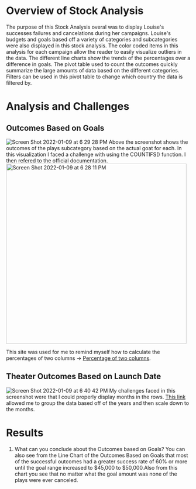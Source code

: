 # Overview of Stock Analysis
The purpose of this Stock Analysis overal was to display Louise's successes failures and cancelations during her campaigns. Louise's budgets and goals based off a variety of categories and subcategories were also displayed in this stock analysis. The color coded items in this analysis for each campaign allow the reader to easily visualize outliers in the data. The different line charts show the trends of the percentages over a difference in goals. The pivot table used to count the outcomes quickly summarize the large amounts of data based on the different categories. Filters can be used in this pivot table to change which country the data is filtered by.
# Analysis and Challenges
## Outcomes Based on Goals
![Screen Shot 2022-01-09 at 6 29 28 PM](https://user-images.githubusercontent.com/77857472/148705587-98ca588a-b5aa-44f2-a008-7c35d91e16e4.png)
Above the screenshot shows the outcomes of the plays subcategory based on the actual goat for each. In this visualization I faced a challenge with using the COUNTIFS() function. I then refered to the official documentation.<img width="493" alt="Screen Shot 2022-01-09 at 6 28 11 PM" src="https://user-images.githubusercontent.com/77857472/148705557-7fcb765d-e30e-49d6-9322-51260b27b0b6.png">


This site was used for me to remind myself how to calculate the percentages of two columns -> [Percentage of two columns](https://www.quora.com/How-can-you-calculate-the-percentage-of-two-numbers-in-Excel).

## Theater Outcomes Based on Launch Date
![Screen Shot 2022-01-09 at 6 40 42 PM](https://user-images.githubusercontent.com/77857472/148705931-7793e6e2-9322-4448-81e1-a27cf1f7b5d8.png)
My challenges faced in this screenshot were that I could properly display months in the rows. [This link](https://support.microsoft.com/en-us/office/group-or-ungroup-data-in-a-pivottable-c9d1ddd0-6580-47d1-82bc-c84a5a340725?ui=en-us&rs=en-us&ad=us) allowed me to group the data based off of the years and then scale down to the months.

# Results
1. What can you conclude about the Outcomes based on Goals?
  You can also see from the Line Chart of the Outcomes Based on Goals that most of the successful outcomes had a greater success rate of 60% or more until the goal range increased to $45,000 to $50,000.Also from this chart you see that no matter what the goal amount was none of the plays were ever canceled.

